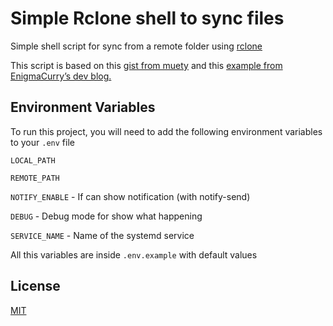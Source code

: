 
# Simple Rclone shell to sync files

Simple shell script for sync from a remote folder using [rclone](https://rclone.org/)

This script is based on this [gist from muety](https://gist.github.com/muety/873980a2440b4c6692003fc23903fe5a) and this [example from EnigmaCurry’s dev blog.](https://blog.rymcg.tech/blog/linux/rclone_sync/)

## Environment Variables

To run this project, you will need to add the following environment variables to your `.env` file

`LOCAL_PATH`

`REMOTE_PATH`

`NOTIFY_ENABLE` - If can show notification (with notify-send)

`DEBUG` - Debug mode for show what happening

`SERVICE_NAME` - Name of the systemd service

All this variables are inside `.env.example` with default values

## License

[MIT](https://choosealicense.com/licenses/mit/)

